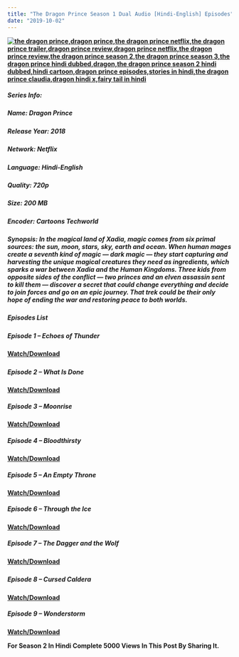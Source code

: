 ```yaml
---
title: "The Dragon Prince Season 1 Dual Audio [Hindi-English] Episodes"
date: "2019-10-02"
---
```


[**![the dragon prince,dragon prince,the dragon prince netflix,the dragon prince trailer,dragon prince review,dragon prince netflix,the dragon prince review,the dragon prince season 2,the dragon prince season 3,the dragon prince hindi dubbed,dragon,the dragon prince season 2 hindi dubbed,hindi cartoon,dragon prince episodes,stories in hindi,the dragon prince claudia,dragon hindi x,fairy tail in hindi](https://1.bp.blogspot.com/-mqFi-BBGaBE/XVljBHH7noI/AAAAAAAAAg0/_Gfj9ddWoOwADKvV-4IWamDjyh7e9cG5wCLcBGAs/s1600/images{cc12359f2e95e552e186e4de70c84d5cbcf99205a26c61ac9b84937885664646}2B{cc12359f2e95e552e186e4de70c84d5cbcf99205a26c61ac9b84937885664646}25281{cc12359f2e95e552e186e4de70c84d5cbcf99205a26c61ac9b84937885664646}2529.jpeg "the dragon prince,dragon prince,the dragon prince netflix,the dragon prince trailer,dragon prince review,dragon prince netflix,the dragon prince review,the dragon prince season 2,the dragon prince season 3,the dragon prince hindi dubbed,dragon,the dragon prince season 2 hindi dubbed,hindi cartoon,dragon prince episodes,stories in hindi,the dragon prince claudia,dragon hindi x,fairy tail in hindi")**](https://1.bp.blogspot.com/-mqFi-BBGaBE/XVljBHH7noI/AAAAAAAAAg0/_Gfj9ddWoOwADKvV-4IWamDjyh7e9cG5wCLcBGAs/s1600/images{cc12359f2e95e552e186e4de70c84d5cbcf99205a26c61ac9b84937885664646}2B{cc12359f2e95e552e186e4de70c84d5cbcf99205a26c61ac9b84937885664646}25281{cc12359f2e95e552e186e4de70c84d5cbcf99205a26c61ac9b84937885664646}2529.jpeg)

##### Series Info:

##### Name: Dragon Prince

##### Release Year: 2018

#####   

##### Network: Netflix

#####   

##### Language: Hindi-English

#####   

##### Quality: 720p

#####   

##### Size: 200 MB

#####   

##### Encoder: Cartoons Techworld

##### Synopsis: In the magical land of Xadia, magic comes from six primal sources: the sun, moon, stars, sky, earth and ocean. When human mages create a seventh kind of magic — dark magic — they start capturing and harvesting the unique magical creatures they need as ingredients, which sparks a war between Xadia and the Human Kingdoms. Three kids from opposite sides of the conflict — two princes and an elven assassin sent to kill them — discover a secret that could change everything and decide to join forces and go on an epic journey. That trek could be their only hope of ending the war and restoring peace to both worlds.

##### Episodes List

##### Episode 1 – Echoes of Thunder

**[Watch/Download](https://clk.ink/K0ZkZg)**

#####   

##### Episode 2 – What Is Done

**[Watch/Download](https://clk.ink/cOjd8)**

##### Episode 3 – Moonrise

**[Watch/Download](https://clk.ink/T3UuKj)**

##### Episode 4 – Bloodthirsty

**[Watch/Download](https://clk.ink/x4TzNtL)**

##### Episode 5 – An Empty Throne

**[Watch/Download](https://clk.ink/H4I2FKU0)**

##### Episode 6 – Through the Ice

**[Watch/Download](https://clk.ink/z4LW)**

##### Episode 7 – The Dagger and the Wolf

**[Watch/Download](https://clk.ink/csyshz)**

#####   

##### Episode 8 – Cursed Caldera

**[Watch/Download](https://clk.ink/JcyGFa)**

##### Episode 9 – Wonderstorm

**[Watch/Download](https://clk.ink/Q3086qZ2)**

**For Season 2 In Hindi Complete 5000 Views In This Post By Sharing It.**
